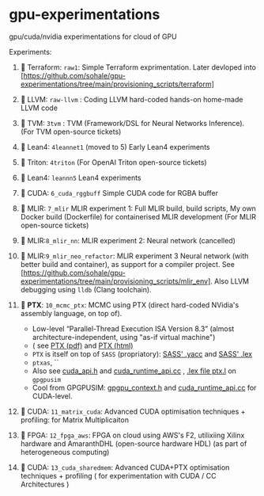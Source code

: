 # gpu-experimentations
gpu/cuda/nvidia experimentations for cloud of GPU

Experiments:


1. 🧊 Terraform: `raw1`: Simple Terraform exprimentation. Later devloped into [https://github.com/sohale/gpu-experimentations/tree/main/provisioning_scripts/terraform]

2. 🧊 LLVM: `raw-llvm` : Coding LLVM hard-coded hands-on home-made LLVM code

3. 🧊 TVM: `3tvm` : TVM (Framework/DSL for Neural Networks Inference). (For TVM open-source tickets)

4. 🧊 Lean4: `4leannet1` (moved to 5) Early Lean4 experiments

4. 🧊 Triton: `4triton` (For OpenAI Triton open-source tickets)

5. 🧊 Lean4: `leannn5` Lean4 experiments

6. 🧊 CUDA: `6_cuda_rggbuff` Simple CUDA code for RGBA buffer

7. 🧊 MLIR: `7_mlir` MLIR experiment 1: Full MLIR build, build scripts, My own Docker build (Dockerfile) for containerised MLIR development (For MLIR open-source tickets)

8. 🧊 MLIR:`8_mlir_nn`: MLIR experiment 2: Neural network (cancelled)

9. 🧊 MLIR:`9_mlir_neo_refactor`: MLIR experiment 3  Neural network (with better build and container), as support for a compiler project. See [https://github.com/sohale/gpu-experimentations/tree/main/provisioning_scripts/mlir_env]. Also LLVM debugging using `lldb` (Clang toolchain).

10. 🧊 **PTX**: `10_mcmc_ptx`: MCMC using PTX (direct hard-coded NVidia's assembly language, on top of).
    * Low-level “Parallel-Thread Execution ISA Version 8.3” (almost architecture-independent, using "as-if virtual machine")
    * ( see [PTX (pdf)](https://docs.nvidia.com/cuda/pdf/PTX_Writers_Guide_To_Interoperability.pdf) and [PTX (html)](https://docs.nvidia.com/cuda/parallel-thread-execution/index.html)
    * `PTX` is itself on top of `SASS` (propriatory): [SASS' .yacc](https://github.com/gpgpu-sim/gpgpu-sim_distribution/blob/master/cuobjdump_to_ptxplus/sass.y) and [SASS' .lex](https://github.com/gpgpu-sim/gpgpu-sim_distribution/blob/master/cuobjdump_to_ptxplus/sass.l)
    * `ptxas`, ``
    * Also see [cuda_api.h](https://github.com/gpgpu-sim/gpgpu-sim_distribution/blob/master/libcuda/cuda_api.h) and [cuda_runtime_api.cc](https://github.com/gpgpu-sim/gpgpu-sim_distribution/blob/master/libcuda/cuda_runtime_api.cc) , [.lex file ptx.l](https://github.com/gpgpu-sim/gpgpu-sim_distribution/blob/master/cuobjdump_to_ptxplus/ptx.l) on `gpgpusim`
    * Cool from GPGPUSIM: [gpgpu_context.h](https://github.com/gpgpu-sim/gpgpu-sim_distribution/blob/master/libcuda/gpgpu_context.h) and [cuda_runtime_api.cc](https://github.com/gpgpu-sim/gpgpu-sim_distribution/blob/master/libcuda/cuda_runtime_api.cc) for CUDA-level.


12. 🧊 CUDA: `11_matrix_cuda`: Advanced CUDA optimisation techniques + profiling: for Matrix Multiplicaiton

13. 🧊 FPGA: `12_fpga_aws`: FPGA on cloud using AWS's F2, utilixiing Xilinx hardware and AmaranthDHL (open-source hardware HDL) (as part of heterogeneous computing)

14. 🧊 CUDA: `13_cuda_sharedmem`: Advanced CUDA+PTX optimisation techniques + profiling ( for experimentation with CUDA / CC Architectures )



